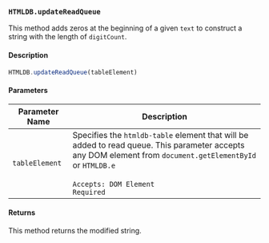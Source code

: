 ### `HTMLDB.updateReadQueue`

This method adds zeros at the beginning of a given `text` to construct a string with the length of `digitCount`.

#### Description

```javascript
HTMLDB.updateReadQueue(tableElement)
```

#### Parameters

| Parameter Name             | Description                               |
| -------------------------- | ----------------------------------------- |
| `tableElement` | Specifies the `htmldb-table` element that will be added to read queue. This parameter accepts any DOM element from `document.getElementById` or `HTMLDB.e`<br><br>`Accepts: DOM Element`<br>`Required` |

#### Returns

This method returns the modified string.